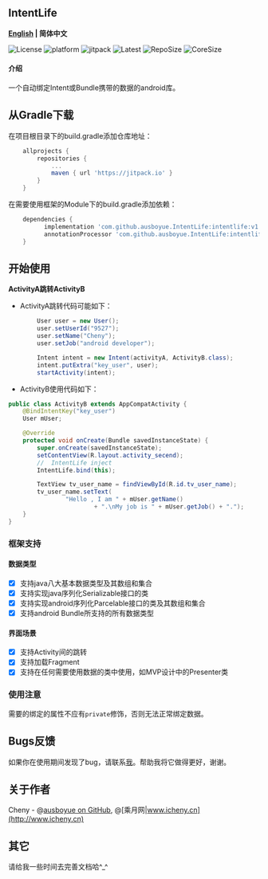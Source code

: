 

## IntentLife

**[English](./README.md) | 简体中文**

![License](https://img.shields.io/github/license/ausboyue/IntentLife.svg) ![platform](https://img.shields.io/badge/platform-android-green.svg) ![jitpack](https://jitpack.io/v/ausboyue/IntentLife.svg) ![Latest](https://img.shields.io/badge/Latest-1.0.3-brightgreen.svg) ![RepoSize](https://img.shields.io/badge/RepoSize-156KB-blue.svg) ![CoreSize](https://img.shields.io/badge/CoreSize-3.2KB-blue.svg)


#### 介绍

一个自动绑定Intent或Bundle携带的数据的android库。

## 从Gradle下载

在项目根目录下的build.gradle添加仓库地址：

```groovy
    allprojects {
        repositories {
            ...
            maven { url 'https://jitpack.io' }
        }
    }
```

在需要使用框架的Module下的build.gradle添加依赖：

```groovy
    dependencies {
          implementation 'com.github.ausboyue.IntentLife:intentlife:v1.0.3'
          annotationProcessor 'com.github.ausboyue.IntentLife:intentlife_compiler:v1.0.3'
    }
```


## 开始使用

**ActivityA跳转ActivityB**

- ActivityA跳转代码可能如下：

```java
        User user = new User();
        user.setUserId("9527");
        user.setName("Cheny");
        user.setJob("android developer");

        Intent intent = new Intent(activityA, ActivityB.class);
        intent.putExtra("key_user", user);
        startActivity(intent);
```

- ActivityB使用代码如下：

``` java
public class ActivityB extends AppCompatActivity {
    @BindIntentKey("key_user")
    User mUser;

    @Override
    protected void onCreate(Bundle savedInstanceState) {
        super.onCreate(savedInstanceState);
        setContentView(R.layout.activity_secend);
        //  IntentLife inject
        IntentLife.bind(this);

        TextView tv_user_name = findViewById(R.id.tv_user_name);
        tv_user_name.setText(
                "Hello , I am " + mUser.getName()
                        + ".\nMy job is " + mUser.getJob() + ".");
    }
}
```


### 框架支持

#### 数据类型 

- [x] 支持java八大基本数据类型及其数组和集合
- [x] 支持实现java序列化Serializable接口的类
- [x] 支持实现android序列化Parcelable接口的类及其数组和集合
- [x] 支持android Bundle所支持的所有数据类型

#### 界面场景

- [x] 支持Activity间的跳转
- [x] 支持加载Fragment
- [x] 支持在任何需要使用数据的类中使用，如MVP设计中的Presenter类

### 使用注意

需要的绑定的属性不应有`private`修饰，否则无法正常绑定数据。

## Bugs反馈

如果你在使用期间发现了bug，请联系[我](mailto:ausboyue@qq.com)。帮助我将它做得更好，谢谢。

## 关于作者

Cheny - @[ausboyue on GitHub](https://github.com/ausboyue/), @[乘月网|www.icheny.cn](http://www.icheny.cn)

## 其它

请给我一些时间去完善文档哈^_^

